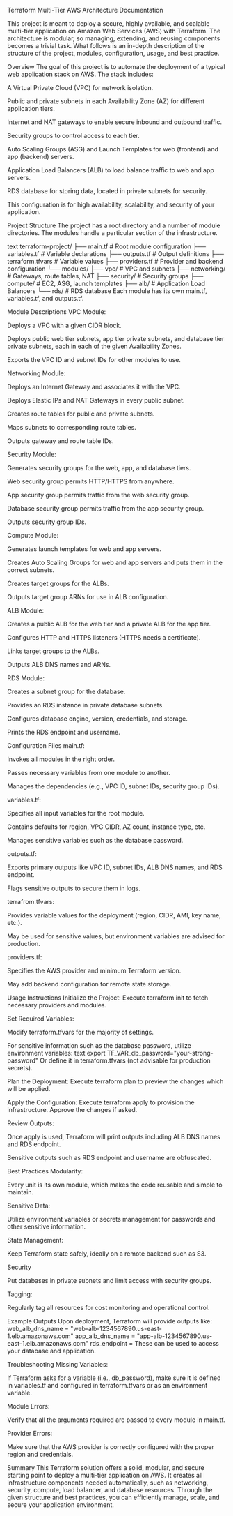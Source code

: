 Terraform Multi-Tier AWS Architecture Documentation

This project is meant to deploy a secure, highly available, and scalable multi-tier application on Amazon Web Services (AWS) with Terraform. The architecture is modular, so managing, extending, and reusing components becomes a trivial task. What follows is an in-depth description of the structure of the project, modules, configuration, usage, and best practice.

Overview
The goal of this project is to automate the deployment of a typical web application stack on AWS. The stack includes:

A Virtual Private Cloud (VPC) for network isolation.

Public and private subnets in each Availability Zone (AZ) for different application tiers.

Internet and NAT gateways to enable secure inbound and outbound traffic.

Security groups to control access to each tier.

Auto Scaling Groups (ASG) and Launch Templates for web (frontend) and app (backend) servers.

Application Load Balancers (ALB) to load balance traffic to web and app servers.

RDS database for storing data, located in private subnets for security.

This configuration is for high availability, scalability, and security of your application.

Project Structure
The project has a root directory and a number of module directories. The modules handle a particular section of the infrastructure.

text terraform-project/ ├── main.tf # Root module configuration ├── variables.tf # Variable declarations ├── outputs.tf # Output definitions ├── terraform.tfvars # Variable values ├── providers.tf # Provider and backend configuration └── modules/ ├── vpc/ # VPC and subnets ├── networking/ # Gateways, route tables, NAT ├── security/ # Security groups ├── compute/ # EC2, ASG, launch templates ├── alb/ # Application Load Balancers └── rds/ # RDS database Each module has its own main.tf, variables.tf, and outputs.tf.

Module Descriptions
VPC Module:

Deploys a VPC with a given CIDR block.

Deploys public web tier subnets, app tier private subnets, and database tier private subnets, each in each of the given Availability Zones.

Exports the VPC ID and subnet IDs for other modules to use.

Networking Module:

Deploys an Internet Gateway and associates it with the VPC.

Deploys Elastic IPs and NAT Gateways in every public subnet.

Creates route tables for public and private subnets.

Maps subnets to corresponding route tables.

Outputs gateway and route table IDs.

Security Module:

Generates security groups for the web, app, and database tiers.

Web security group permits HTTP/HTTPS from anywhere.

App security group permits traffic from the web security group.

Database security group permits traffic from the app security group.

Outputs security group IDs.

Compute Module:

Generates launch templates for web and app servers.

Creates Auto Scaling Groups for web and app servers and puts them in the correct subnets.

Creates target groups for the ALBs.

Outputs target group ARNs for use in ALB configuration.

ALB Module:

Creates a public ALB for the web tier and a private ALB for the app tier.

Configures HTTP and HTTPS listeners (HTTPS needs a certificate).

Links target groups to the ALBs.

Outputs ALB DNS names and ARNs.

RDS Module:

Creates a subnet group for the database.

Provides an RDS instance in private database subnets.

Configures database engine, version, credentials, and storage.

Prints the RDS endpoint and username.

Configuration Files
main.tf:

Invokes all modules in the right order.

Passes necessary variables from one module to another.

Manages the dependencies (e.g., VPC ID, subnet IDs, security group IDs).

variables.tf:

Specifies all input variables for the root module.

Contains defaults for region, VPC CIDR, AZ count, instance type, etc.

Manages sensitive variables such as the database password.

outputs.tf:

Exports primary outputs like VPC ID, subnet IDs, ALB DNS names, and RDS endpoint.

Flags sensitive outputs to secure them in logs.

terrafrom.tfvars:

Provides variable values for the deployment (region, CIDR, AMI, key name, etc.).

May be used for sensitive values, but environment variables are advised for production.

providers.tf:

Specifies the AWS provider and minimum Terraform version.

May add backend configuration for remote state storage.

Usage Instructions
Initialize the Project: Execute terraform init to fetch necessary providers and modules.

Set Required Variables:

Modify terraform.tfvars for the majority of settings.

For sensitive information such as the database password, utilize environment variables:
text export TF_VAR_db_password="your-strong-password" Or define it in terraform.tfvars (not advisable for production secrets).

Plan the Deployment: Execute terraform plan to preview the changes which will be applied.

Apply the Configuration: Execute terraform apply to provision the infrastructure. Approve the changes if asked.

Review Outputs:

Once apply is used, Terraform will print outputs including ALB DNS names and RDS endpoint.

Sensitive outputs such as RDS endpoint and username are obfuscated.

Best Practices
Modularity:

Every unit is its own module, which makes the code reusable and simple to maintain.

Sensitive Data:

Utilize environment variables or secrets management for passwords and other sensitive information.

State Management:

Keep Terraform state safely, ideally on a remote backend such as S3.

Security

Put databases in private subnets and limit access with security groups.

Tagging:

Regularly tag all resources for cost monitoring and operational control.

Example Outputs
Upon deployment, Terraform will provide outputs like:
web_alb_dns_name = "web-alb-1234567890.us-east-1.elb.amazonaws.com"
app_alb_dns_name = "app-alb-1234567890.us-east-1.elb.amazonaws.com"
rds_endpoint =
These can be used to access your database and application.

Troubleshooting
Missing Variables:

If Terraform asks for a variable (i.e., db_password), make sure it is defined in variables.tf and configured in terraform.tfvars or as an environment variable.

Module Errors:

Verify that all the arguments required are passed to every module in main.tf.

Provider Errors:

Make sure that the AWS provider is correctly configured with the proper region and credentials.

Summary
This Terraform solution offers a solid, modular, and secure starting point to deploy a multi-tier application on AWS. It creates all infrastructure components needed automatically, such as networking, security, compute, load balancer, and database resources. Through the given structure and best practices, you can efficiently manage, scale, and secure your application environment.
